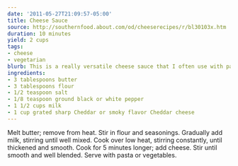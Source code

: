 ```yaml
---
date: '2011-05-27T21:09:57-05:00'
title: Cheese Sauce
source: http://southernfood.about.com/od/cheeserecipes/r/bl30103x.htm
duration: 10 minutes
yield: 2 cups
tags:
- cheese
- vegetarian
blurb: This is a really versatile cheese sauce that I often use with pasta
ingredients:
- 3 tablespoons butter
- 3 tablespoons flour
- 1/2 teaspoon salt
- 1/8 teaspoon ground black or white pepper
- 1 1/2 cups milk
- 1 cup grated sharp Cheddar or smoky flavor Cheddar cheese
---
```


Melt butter; remove from heat. Stir in flour and seasonings. Gradually add
milk, stirring until well mixed. Cook over low heat, stirring constantly,
until thickened and smooth. Cook for 5 minutes longer; add cheese. Stir
until smooth and well blended. Serve with pasta or vegetables.
